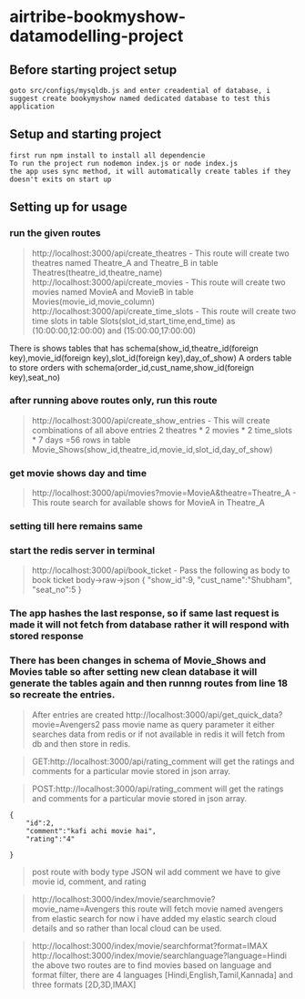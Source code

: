 # airtribe-bookmyshow-datamodelling-project

## Before starting project setup
```
goto src/configs/mysqldb.js and enter creadential of database, i suggest create bookymyshow named dedicated database to test this application
```

## Setup and starting project
``` 
first run npm install to install all dependencie 
To run the project run nodemon index.js or node index.js
the app uses sync method, it will automatically create tables if they doesn't exits on start up 
```


## Setting up for usage

### run the given routes
>http://localhost:3000/api/create_theatres - This route will create two theatres named Theatre_A and Theatre_B in table Theatres(theatre_id,theatre_name) <br>
http://localhost:3000/api/create_movies - This route will create two movies named MovieA and MovieB in table Movies(movie_id,movie_column) <br>
http://localhost:3000/api/create_time_slots - This route will create two time slots in table Slots(slot_id,start_time,end_time) as (10:00:00,12:00:00) and (15:00:00,17:00:00)

There is shows tables that has schema(show_id,theatre_id(foreign key),movie_id(foreign key),slot_id(foreign key),day_of_show)
A orders table to store orders with schema(order_id,cust_name,show_id(foreign key),seat_no)

### after running above routes only, run this route

>http://localhost:3000/api/create_show_entries - This will create combinations of all above entries 2 theatres * 2 movies * 2 time_slots * 7 days =56 rows in table Movie_Shows(show_id,theatre_id,movie_id,slot_id,day_of_show)


### get movie shows day and time
>http://localhost:3000/api/movies?movie=MovieA&theatre=Theatre_A - This route search for available shows for MovieA in Theatre_A

### setting till here remains same
### start the redis server in terminal

>http://localhost:3000/api/book_ticket - Pass the following as body to book ticket body->raw->json {
    "show_id":9,
    "cust_name":"Shubham",
    "seat_no":5
}

### The app hashes the last response, so if same last request is made it will not fetch from database rather it will respond with stored response

### There has been changes in schema of Movie_Shows and Movies table so after setting new clean database it will generate the tables again and then runnng routes from line 18 so recreate the entries.

>After entries are created http://localhost:3000/api/get_quick_data?movie=Avengers2 pass movie name as query parameter it either searches data from redis or if not available in redis it will fetch from db and then store in redis.

>GET:http://localhost:3000/api/rating_comment will get the ratings and comments for a particular movie stored in json array.

>POST:http://localhost:3000/api/rating_comment will get the ratings and comments for a particular movie stored in json array.
```
{
    "id":2,
    "comment":"kafi achi movie hai",
    "rating":"4"

}
```
> post route with body type JSON wil add comment we have to give movie id, comment, and rating

>http://localhost:3000/index/movie/searchmovie?movie_name=Avengers this route will fetch movie named avengers from elastic search for now i have added my elastic search cloud details and so rather than local cloud can be used.

>http://localhost:3000/index/movie/searchformat?format=IMAX
>http://localhost:3000/index/movie/searchlanguage?language=Hindi
>the above two routes are to find movies based on language and format filter, there are 4 languages [Hindi,English,Tamil,Kannada] and three formats [2D,3D,IMAX] 
